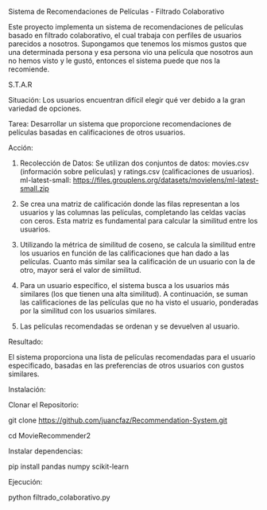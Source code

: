 Sistema de Recomendaciones de Películas - Filtrado Colaborativo

Este proyecto implementa un sistema de recomendaciones de películas basado en filtrado colaborativo, el cual trabaja con perfiles de usuarios parecidos a nosotros. Supongamos que tenemos los mismos gustos que una determinada persona y esa persona vio una película que nosotros aun no hemos visto y le gustó, entonces el sistema puede que nos la recomiende.

S.T.A.R

Situación:
Los usuarios encuentran difícil elegir qué ver debido a la gran variedad de opciones.

Tarea:
Desarrollar un sistema que proporcione recomendaciones de películas basadas en calificaciones de otros usuarios.

Acción:

1. Recolección de Datos: Se utilizan dos conjuntos de datos: movies.csv (información sobre películas) y ratings.csv (calificaciones de usuarios). ml-latest-small: https://files.grouplens.org/datasets/movielens/ml-latest-small.zip

2. Se crea una matriz de calificación donde las filas representan a los usuarios y las columnas las películas, completando las celdas vacías con ceros. Esta matriz es fundamental para calcular la similitud entre los usuarios.

3. Utilizando la métrica de similitud de coseno, se calcula la similitud entre los usuarios en función de las calificaciones que han dado a las películas. Cuanto más similar sea la calificación de un usuario con la de otro, mayor será el valor de similitud.

4. Para un usuario específico, el sistema busca a los usuarios más similares (los que tienen una alta similitud). A continuación, se suman las calificaciones de las películas que no ha visto el usuario, ponderadas por la similitud con los usuarios similares.

5. Las películas recomendadas se ordenan y se devuelven al usuario.

Resultado:

El sistema proporciona una lista de películas recomendadas para el usuario especificado, basadas en las preferencias de otros usuarios con gustos similares.

Instalación:

Clonar el Repositorio:

git clone https://github.com/juancfaz/Recommendation-System.git

cd MovieRecommender2

Instalar dependencias: 

pip install pandas numpy scikit-learn

Ejecución:

python filtrado_colaborativo.py
